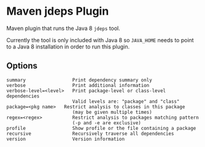 Maven jdeps Plugin
==================

Maven plugin that runs the Java 8 `jdeps` tool.

Currently the tool is only included with Java 8 so `JAVA_HOME` needs to point to a Java 8 installation in order to run this plugin.

Options
-------

```
summary                 Print dependency summary only
verbose                 Print additional information
verbose-level=<level>   Print package-level or class-level dependencies
                        Valid levels are: "package" and "class"
package=<pkg name>   Restrict analysis to classes in this package
                        (may be given multiple times)
regex=<regex>           Restrict analysis to packages matching pattern
                        (-p and -e are exclusive)
profile                 Show profile or the file containing a package
recursive               Recursively traverse all dependencies
version                 Version information
```